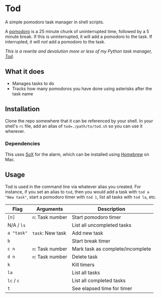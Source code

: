 # Tod

A simple pomodoro task manager in shell scripts.

A [pomodoro](https://en.wikipedia.org/wiki/Pomodoro_Technique) is a 25 minute chunk of uninterrupted time, followed by a 5 minute break. If this is uninterrupted, it will add a pomodoro to the task. If interrupted, it will *not* add a pomodoro to the task.

*This is a rewrite and devolution more or less of my Python task manager, [Tod](https://github.com/milofultz/tod).*

## What it does

* Manages tasks to do
* Tracks how many pomodoros you have done using asterisks after the task name

## Installation

Clone the repo somewhere that it can be referenced by your shell. In your shell's `rc` file, add an alias of `tod=./path/to/tod.sh` so you can use it wherever.

### Dependencies

This uses [SoX](https://github.com/chirlu/sox) for the alarm, which can be installed using [Homebrew](https://formulae.brew.sh/formula/sox) on Mac.

## Usage

Tod is used in the command line via whatever alias you created. For instance, if you set an alias to `tod`, then you would add a task with `tod a "New task"`, start a pomodoro timer with `tod 1`, list all tasks with `tod la`, etc.

Flag | Arguments | Description
--- | --- | ---
`[n]` | `n`: Task number | Start pomodoro timer
N/A / `ls` | | List all uncompleted tasks
`a "task"` | `task`: New task | Add new task
`b` | | Start break timer
`c n` | `n`: Task number | Mark task as complete/incomplete
`d n` | `n`: Task number | Delete task
`k` | | Kill timers
`la` | | List all tasks
`lc` / `c` | | List all completed tasks
`t` | | See elapsed time for timer

